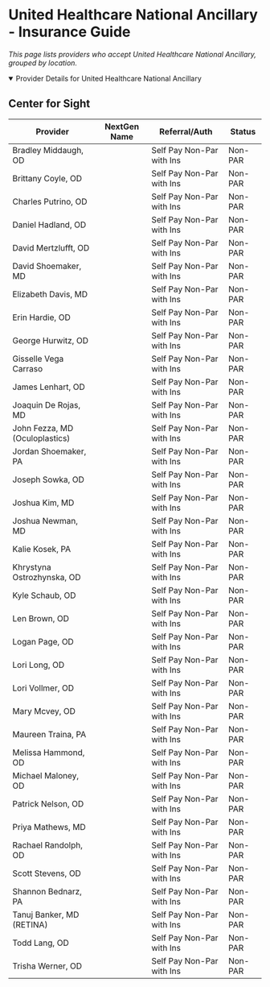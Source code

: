 # United Healthcare National Ancillary - Insurance Guide

*This page lists providers who accept United Healthcare National Ancillary, grouped by location.*

<details open><summary>Provider Details for United Healthcare National Ancillary</summary>

## Center for Sight

| Provider | NextGen Name | Referral/Auth | Status |
|----------|-------------|--------------|--------|
| Bradley Middaugh, OD |  | Self Pay Non-Par with Ins | Non-PAR |
| Brittany Coyle, OD |  | Self Pay Non-Par with Ins | Non-PAR |
| Charles Putrino, OD |  | Self Pay Non-Par with Ins | Non-PAR |
| Daniel Hadland, OD |  | Self Pay Non-Par with Ins | Non-PAR |
| David Mertzlufft, OD |  | Self Pay Non-Par with Ins | Non-PAR |
| David Shoemaker, MD |  | Self Pay Non-Par with Ins | Non-PAR |
| Elizabeth Davis, MD |  | Self Pay Non-Par with Ins | Non-PAR |
| Erin Hardie, OD |  | Self Pay Non-Par with Ins | Non-PAR |
| George Hurwitz, OD |  | Self Pay Non-Par with Ins | Non-PAR |
| Gisselle Vega Carraso |  | Self Pay Non-Par with Ins | Non-PAR |
| James Lenhart, OD |  | Self Pay Non-Par with Ins | Non-PAR |
| Joaquin De Rojas, MD |  | Self Pay Non-Par with Ins | Non-PAR |
| John Fezza, MD (Oculoplastics) |  | Self Pay Non-Par with Ins | Non-PAR |
| Jordan Shoemaker, PA |  | Self Pay Non-Par with Ins | Non-PAR |
| Joseph Sowka, OD |  | Self Pay Non-Par with Ins | Non-PAR |
| Joshua Kim, MD |  | Self Pay Non-Par with Ins | Non-PAR |
| Joshua Newman, MD |  | Self Pay Non-Par with Ins | Non-PAR |
| Kalie Kosek, PA |  | Self Pay Non-Par with Ins | Non-PAR |
| Khrystyna Ostrozhynska, OD |  | Self Pay Non-Par with Ins | Non-PAR |
| Kyle Schaub, OD |  | Self Pay Non-Par with Ins | Non-PAR |
| Len Brown, OD |  | Self Pay Non-Par with Ins | Non-PAR |
| Logan Page, OD |  | Self Pay Non-Par with Ins | Non-PAR |
| Lori Long, OD |  | Self Pay Non-Par with Ins | Non-PAR |
| Lori Vollmer, OD |  | Self Pay Non-Par with Ins | Non-PAR |
| Mary Mcvey, OD |  | Self Pay Non-Par with Ins | Non-PAR |
| Maureen Traina, PA |  | Self Pay Non-Par with Ins | Non-PAR |
| Melissa Hammond, OD |  | Self Pay Non-Par with Ins | Non-PAR |
| Michael Maloney, OD |  | Self Pay Non-Par with Ins | Non-PAR |
| Patrick Nelson, OD |  | Self Pay Non-Par with Ins | Non-PAR |
| Priya Mathews, MD |  | Self Pay Non-Par with Ins | Non-PAR |
| Rachael Randolph, OD |  | Self Pay Non-Par with Ins | Non-PAR |
| Scott Stevens, OD |  | Self Pay Non-Par with Ins | Non-PAR |
| Shannon Bednarz, PA |  | Self Pay Non-Par with Ins | Non-PAR |
| Tanuj Banker, MD (RETINA) |  | Self Pay Non-Par with Ins | Non-PAR |
| Todd Lang, OD |  | Self Pay Non-Par with Ins | Non-PAR |
| Trisha Werner, OD |  | Self Pay Non-Par with Ins | Non-PAR |

</details>

